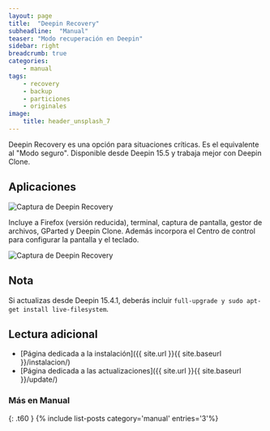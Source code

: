 ```yaml
---
layout: page
title:  "Deepin Recovery"
subheadline:  "Manual"
teaser: "Modo recuperación en Deepin"
sidebar: right
breadcrumb: true
categories:
    - manual
tags:
    - recovery
    - backup
    - particiones
    - originales
image:
    title: header_unsplash_7
---
```


Deepin Recovery es una opción para situaciones críticas. Es el equivalente al "Modo seguro". Disponible desde Deepin 15.5 y trabaja mejor con Deepin Clone.

## Aplicaciones
<div class="row">
    <div class="medium-12 columns t30">
    <img src="{{ site.urlimg }}deepinrecovery.png" alt="Captura de Deepin Recovery">
    </div><!-- /.medium-4.columns -->
</div>

Incluye a Firefox (versión reducida), terminal, captura de pantalla, gestor de archivos, GParted y Deepin Clone. Además incorpora el Centro de control para configurar la pantalla y el teclado.

<div class="row">
    <div class="medium-12 columns t30">
    <img src="{{ site.urlimg }}deepinrecovery2.png" alt="Captura de Deepin Recovery">
    </div><!-- /.medium-4.columns -->
</div>

## Nota
Si actualizas desde Deepin 15.4.1, deberás incluir `full-upgrade y sudo apt-get install live-filesystem`.

## Lectura adicional
* [Página dedicada a la instalación]({{ site.url }}{{ site.baseurl }}/instalacion/)
* [Página dedicada a las actualizaciones]({{ site.url }}{{ site.baseurl }}/update/)

### Más en Manual
{: .t60 }
{% include list-posts category='manual' entries='3'%}
